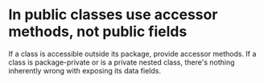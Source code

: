 # In public classes use accessor methods, not public fields

If a class is accessible outside its package, provide accessor methods. If a class is package-private or is a private nested 
class, there's nothing inherently wrong with exposing its data fields. 